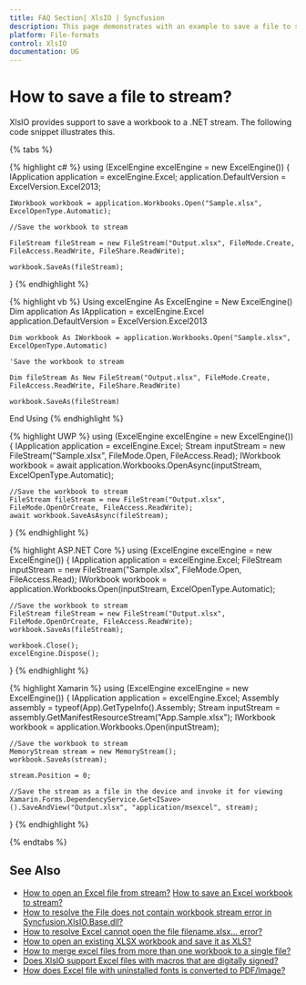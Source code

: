 ```yaml
---
title: FAQ Section| XlsIO | Syncfusion
description: This page demonstrates with an example to save a file to stream using Syncfusion .NET Excel library (XlsIO).
platform: File-formats
control: XlsIO
documentation: UG
---
```


# How to save a file to stream?

XlsIO provides support to save a workbook to a .NET stream. The following code snippet illustrates this.

{% tabs %}  

{% highlight c# %}
using (ExcelEngine excelEngine = new ExcelEngine())
{
    IApplication application = excelEngine.Excel;
    application.DefaultVersion = ExcelVersion.Excel2013;

    IWorkbook workbook = application.Workbooks.Open("Sample.xlsx", ExcelOpenType.Automatic);

    //Save the workbook to stream

    FileStream fileStream = new FileStream("Output.xlsx", FileMode.Create, FileAccess.ReadWrite, FileShare.ReadWrite);

    workbook.SaveAs(fileStream);
}
{% endhighlight %}

{% highlight vb %}
Using excelEngine As ExcelEngine = New ExcelEngine()
    Dim application As IApplication = excelEngine.Excel
    application.DefaultVersion = ExcelVersion.Excel2013

    Dim workbook As IWorkbook = application.Workbooks.Open("Sample.xlsx", ExcelOpenType.Automatic)

    'Save the workbook to stream

    Dim fileStream As New FileStream("Output.xlsx", FileMode.Create, FileAccess.ReadWrite, FileShare.ReadWrite)

    workbook.SaveAs(fileStream)
End Using
{% endhighlight %}

{% highlight UWP %}
using (ExcelEngine excelEngine = new ExcelEngine())
{
    IApplication application = excelEngine.Excel;
    Stream inputStream = new FileStream("Sample.xlsx", FileMode.Open, FileAccess.Read);
    IWorkbook workbook = await application.Workbooks.OpenAsync(inputStream, ExcelOpenType.Automatic);

    //Save the workbook to stream
    FileStream fileStream = new FileStream("Output.xlsx", FileMode.OpenOrCreate, FileAccess.ReadWrite);
    await workbook.SaveAsAsync(fileStream);
}
{% endhighlight %}

{% highlight ASP.NET Core %}
using (ExcelEngine excelEngine = new ExcelEngine())
{
    IApplication application = excelEngine.Excel;
    FileStream inputStream = new FileStream("Sample.xlsx", FileMode.Open, FileAccess.Read);
    IWorkbook workbook = application.Workbooks.Open(inputStream, ExcelOpenType.Automatic);

    //Save the workbook to stream
    FileStream fileStream = new FileStream("Output.xlsx", FileMode.OpenOrCreate, FileAccess.ReadWrite);
    workbook.SaveAs(fileStream);

    workbook.Close();
    excelEngine.Dispose();
}
{% endhighlight %}

{% highlight Xamarin %}
using (ExcelEngine excelEngine = new ExcelEngine())
{
    IApplication application = excelEngine.Excel;
    Assembly assembly = typeof(App).GetTypeInfo().Assembly;
    Stream inputStream = assembly.GetManifestResourceStream("App.Sample.xlsx");
    IWorkbook workbook = application.Workbooks.Open(inputStream);

    //Save the workbook to stream
    MemoryStream stream = new MemoryStream();
    workbook.SaveAs(stream);

    stream.Position = 0;

    //Save the stream as a file in the device and invoke it for viewing
    Xamarin.Forms.DependencyService.Get<ISave>().SaveAndView("Output.xlsx", "application/msexcel", stream);
}
{% endhighlight %}

  {% endtabs %}  

## See Also

* [How to open an Excel file from stream?](faqs/how-to-open-an-excel-file-from-stream)
[How to save an Excel workbook to stream?](https://help.syncfusion.com/file-formats/xlsio/loading-and-saving-workbook#saving-a-excel-workbook-to-stream)
* [How to resolve the File does not contain workbook stream error in Syncfusion.XlsIO.Base.dll?](faqs/how-to-resolve-the-file-does-not-contain-workbook-stream-error-in-syncfusion-xlsio-base-dll)
* [How to resolve Excel cannot open the file filename.xlsx... error?](faqs/how-to-resolve-excel-cannot-open-the-file-because-the-file-format-for-the-file-extension-is-not-valid)
* [How to open an existing XLSX workbook and save it as XLS?](faqs/how-to-open-an-existing-xlsx-workbook-and-save-it-as-xls)
* [How to merge excel files from more than one workbook to a single file?](faqs/how-to-merge-excel-files-from-more-than-one-workbook-to-a-single-file)
* [Does XlsIO support Excel files with macros that are digitally signed?](faqs/does-xlsio-support-excel-files-with-macros-that-are-digitally-signed)
* [How does Excel file with uninstalled fonts is converted to PDF/Image?](faqs/how-does-excel-file-with-uninstalled-fonts-is-converted-to-pdf-image)
